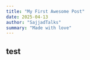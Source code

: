 ```yaml
---
title: "My First Awesome Post"
date: 2025-04-13
author: "SajjadTalks"
summary: "Made with love"
---
```



## test
